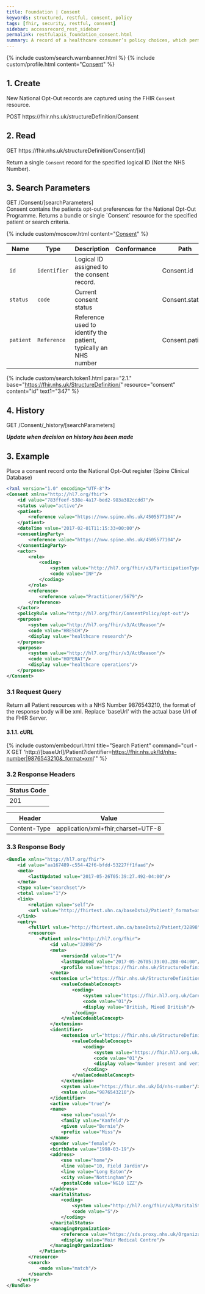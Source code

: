```yaml
---
title: Foundation | Consent
keywords: structured, restful, consent, policy
tags: [fhir, security, restful, consent]
sidebar: accessrecord_rest_sidebar
permalink: restfulapis_foundation_consent.html
summary: A record of a healthcare consumer’s policy choices, which permits or denies identified recipient(s) or recipient role(s) to perform one or more actions within a given policy context, for specific purposes and periods of time.
---
```

{% include custom/search.warnbanner.html %}
{% include custom/profile.html content="[Consent](https://fhir.nhs.uk/StructureDefinition/NationalOptOut-Consent-1.html)" %}

## 1. Create ##

New National Opt-Out records are captured using the FHIR `Consent` resource.

<div markdown="span" class="alert alert-success" role="alert">
POST https://fhir.nhs.uk/structureDefinition/Consent</div>


## 2. Read ##

<div markdown="span" class="alert alert-success" role="alert">
GET https://fhir.nhs.uk/structureDefinition/Consent/[id]</div>

Return a single `Consent` record for the specified logical ID (Not the NHS Number). 

## 3. Search Parameters ##

<div markdown="span" class="alert alert-success" role="alert">
GET /Consent/[searchParameters]</div>
Consent contains the patients opt-out preferences for the National Opt-Out Programme. Returns a bundle or single `Consent` resource for the specified patient or search criteria.

{% include custom/moscow.html content="[Consent](https://www.hl7.org/fhir/consent.html#search)" %}

| Name | Type | Description | Conformance | Path |
|------|------|-------------|-------|------|
| `id` | `identifier` | Logical ID assigned to the consent record. |  | Consent.id |
| `status` | `code` | Current consent status |  | Consent.status |
| `patient` | `Reference` | Reference used to identify the patient, typically an NHS number |  | Consent.patient |

{% include custom/search.token1.html para="2.1." base="https://fhir.nhs.uk/StructureDefinition/" resource="consent" content="id" text1="347" %}

## 4. History ##

<div markdown="span" class="alert alert-success" role="alert">
GET /Consent/_history/[searchParameters]</div>

***Update when decision on history has been made***

## 3. Example ##

Place a consent record onto the National Opt-Out register (Spine Clinical Database)

```xml
<?xml version="1.0" encoding="UTF-8"?>
<Consent xmlns="http://hl7.org/fhir">
	<id value="783ffeef-538e-4a17-bed2-983a382ccdd7"/>
	<status value="active"/>
    <patient>
    	<reference value="https://nww.spine.nhs.uk/4505577104"/> 
    </patient>
    <dateTime value="2017-02-01T11:15:33+00:00"/>
    <consentingParty>
    	<reference value="https://nww.spine.nhs.uk/4505577104"/>
    </consentingParty>
    <actor>
        <role>
            <coding>
                <system value="http://hl7.org/fhir/v3/ParticipationType"/>
                <code value="INF"/> 
            </coding>
        </role>
        <reference>
            <reference value="Practitioner/5679"/>
        </reference>
    </actor>
    <policyRule value="http://hl7.org/fhir/ConsentPolicy/opt-out"/>
    <purpose> 
        <system value="http://hl7.org/fhir/v3/ActReason"/> 
        <code value="HRESCH"/>
        <display value="healthcare research"/>
    </purpose>
    <purpose> 
        <system value="http://hl7.org/fhir/v3/ActReason"/> 
        <code value="HOPERAT"/> 
        <display value="healthcare operations"/>
    </purpose>
</Consent>
```

### 3.1 Request Query ###
Return all Patient resources with a NHS Number 9876543210, the format of the response body will be xml. Replace 'baseUrl' with the actual base Url of the FHIR Server.

#### 3.1.1. cURL ####

{% include custom/embedcurl.html title="Search Patient" command="curl -X GET  'http://[baseUrl]/Patient?identifier=https://fhir.nhs.uk/Id/nhs-number|9876543210&_format=xml'" %}

### 3.2 Response Headers ###

| Status Code |
|----------------|
|201 | Created

| Header | Value |
|-----------------|---------|
| Content-Type  | application/xml+fhir;charset=UTF-8 |

### 3.3 Response Body ###

```xml
<Bundle xmlns="http://hl7.org/fhir">
    <id value="aa167489-c554-42f6-bfdd-53227ff1faad"/>
    <meta>
        <lastUpdated value="2017-05-26T05:39:27.492-04:00"/>
    </meta>
    <type value="searchset"/>
    <total value="1"/>
    <link>
        <relation value="self"/>
        <url value="http://fhirtest.uhn.ca/baseDstu2/Patient?_format=xml&amp;identifier=https%3A%2F%2Ffhir.nhs.uk%2FId%2Fnhs-number%7C9876543210"/>
    </link>
    <entry>
        <fullUrl value="http://fhirtest.uhn.ca/baseDstu2/Patient/32898"/>
        <resource>
            <Patient xmlns="http://hl7.org/fhir">
                <id value="32898"/>
                <meta>
                    <versionId value="1"/>
                    <lastUpdated value="2017-05-26T05:39:03.280-04:00"/>
                    <profile value="https://fhir.nhs.uk/StructureDefinition/CareConnect-Patient-1"/>
                </meta>
                <extension url="https://fhir.nhs.uk/StructureDefinition/Extension-CareConnect-EthnicCategory-1">
                    <valueCodeableConcept>
                        <coding>
                            <system value="https://fhir.hl7.org.uk/CareConnect-EthnicCategory-1"/>
                            <code value="01"/>
                            <display value="British, Mixed British"/>
                        </coding>
                    </valueCodeableConcept>
                </extension>
                <identifier>
                    <extension url="https://fhir.nhs.uk/StructureDefinition/Extension-CareConnect-NHSNumberVerificationStatus-1">
                        <valueCodeableConcept>
                            <coding>
                                <system value="https://fhir.hl7.org.uk/CareConnect-NHSNumberVerificationStatus-1"/>
                                <code value="01"/>
                                <display value="Number present and verified"/>
                            </coding>
                        </valueCodeableConcept>
                    </extension>
                    <system value="https://fhir.nhs.uk/Id/nhs-number"/>
                    <value value="9876543210"/>
                </identifier>
                <active value="true"/>
                <name>
                    <use value="usual"/>
                    <family value="Kanfeld"/>
                    <given value="Bernie"/>
                    <prefix value="Miss"/>
                </name>
                <gender value="female"/>
                <birthDate value="1998-03-19"/>
                <address>
                    <use value="home"/>
                    <line value="10, Field Jardin"/>
                    <line value="Long Eaton"/>
                    <city value="Nottingham"/>
                    <postalCode value="NG10 1ZZ"/>
                </address>
                <maritalStatus>
                    <coding>
                        <system value="http://hl7.org/fhir/v3/MaritalStatus"/>
                        <code value="S"/>
                    </coding>
                </maritalStatus>
                <managingOrganization>
                    <reference value="https://sds.proxy.nhs.uk/Organization/C81010"/>
                    <display value="Moir Medical Centre"/>
                </managingOrganization>
            </Patient>
        </resource>
        <search>
            <mode value="match"/>
        </search>
    </entry>
</Bundle>
```
